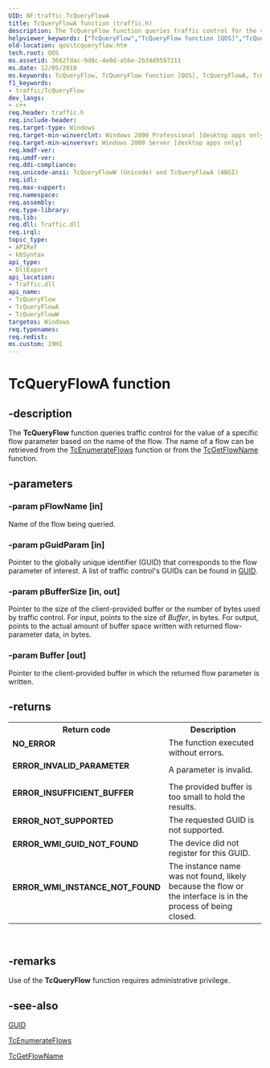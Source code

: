 ```yaml
---
UID: NF:traffic.TcQueryFlowA
title: TcQueryFlowA function (traffic.h)
description: The TcQueryFlow function queries traffic control for the value of a specific flow parameter based on the name of the flow. The name of a flow can be retrieved from the TcEnumerateFlows function or from the TcGetFlowName function.helpviewer_keywords: ["TcQueryFlow","TcQueryFlow function [QOS]","TcQueryFlowA","TcQueryFlowW","_gqos_tcqueryflow","qos.tcqueryflow","traffic/TcQueryFlow","traffic/TcQueryFlowA","traffic/TcQueryFlowW"]
old-location: qos\tcqueryflow.htm
tech.root: QOS
ms.assetid: 3662fdac-9d8c-4e8d-a56e-2b34d9597211
ms.date: 12/05/2018
ms.keywords: TcQueryFlow, TcQueryFlow function [QOS], TcQueryFlowA, TcQueryFlowW, _gqos_tcqueryflow, qos.tcqueryflow, traffic/TcQueryFlow, traffic/TcQueryFlowA, traffic/TcQueryFlowW
f1_keywords:
- traffic/TcQueryFlow
dev_langs:
- c++
req.header: traffic.h
req.include-header: 
req.target-type: Windows
req.target-min-winverclnt: Windows 2000 Professional [desktop apps only]
req.target-min-winversvr: Windows 2000 Server [desktop apps only]
req.kmdf-ver: 
req.umdf-ver: 
req.ddi-compliance: 
req.unicode-ansi: TcQueryFlowW (Unicode) and TcQueryFlowA (ANSI)
req.idl: 
req.max-support: 
req.namespace: 
req.assembly: 
req.type-library: 
req.lib: 
req.dll: Traffic.dll
req.irql: 
topic_type:
- APIRef
- kbSyntax
api_type:
- DllExport
api_location:
- Traffic.dll
api_name:
- TcQueryFlow
- TcQueryFlowA
- TcQueryFlowW
targetos: Windows
req.typenames: 
req.redist: 
ms.custom: 19H1
---
```


# TcQueryFlowA function


## -description


The 
<b>TcQueryFlow</b> function queries traffic control for the value of a specific flow parameter based on the name of the flow. The name of a flow can be retrieved from the 
<a href="https://docs.microsoft.com/previous-versions/windows/desktop/api/traffic/nf-traffic-tcenumerateflows">TcEnumerateFlows</a> function or from the 
<a href="https://docs.microsoft.com/previous-versions/windows/desktop/api/traffic/nf-traffic-tcgetflownamea">TcGetFlowName</a> function.


## -parameters




### -param pFlowName [in]

Name of the flow being queried.


### -param pGuidParam [in]

Pointer to the globally unique identifier (GUID) that corresponds to the flow parameter of interest. A list of traffic control's GUIDs can be found in 
<a href="https://docs.microsoft.com/previous-versions/windows/desktop/qos/guid">GUID</a>.


### -param pBufferSize [in, out]

Pointer to the size of the client-provided buffer or the number of bytes used by traffic control. For input, points to the size of <i>Buffer</i>, in bytes. For output, points to the actual amount of buffer space written with returned flow-parameter data, in bytes.


### -param Buffer [out]

Pointer to the client-provided buffer in which the returned flow parameter is written.


## -returns



<table>
<tr>
<th>Return code</th>
<th>Description</th>
</tr>
<tr>
<td width="40%">
<dl>
<dt><b>NO_ERROR</b></dt>
</dl>
</td>
<td width="60%">
The function executed without errors.

</td>
</tr>
<tr>
<td width="40%">
<dl>
<dt><b>ERROR_INVALID_PARAMETER</b></dt>
</dl>
</td>
<td width="60%">
A parameter is invalid.

</td>
</tr>
<tr>
<td width="40%">
<dl>
<dt><b>ERROR_INSUFFICIENT_BUFFER</b></dt>
</dl>
</td>
<td width="60%">
The provided buffer is too small to hold the results.

</td>
</tr>
<tr>
<td width="40%">
<dl>
<dt><b>ERROR_NOT_SUPPORTED</b></dt>
</dl>
</td>
<td width="60%">
The requested GUID is not supported.

</td>
</tr>
<tr>
<td width="40%">
<dl>
<dt><b>ERROR_WMI_GUID_NOT_FOUND</b></dt>
</dl>
</td>
<td width="60%">
The device did not register for this GUID.

</td>
</tr>
<tr>
<td width="40%">
<dl>
<dt><b>ERROR_WMI_INSTANCE_NOT_FOUND</b></dt>
</dl>
</td>
<td width="60%">
The instance name was not found, likely because the flow or the interface is in the process of being closed.

</td>
</tr>
</table>
 




## -remarks



Use of the 
<b>TcQueryFlow</b> function requires administrative privilege.




## -see-also




<a href="https://docs.microsoft.com/previous-versions/windows/desktop/qos/guid">GUID</a>



<a href="https://docs.microsoft.com/previous-versions/windows/desktop/api/traffic/nf-traffic-tcenumerateflows">TcEnumerateFlows</a>



<a href="https://docs.microsoft.com/previous-versions/windows/desktop/api/traffic/nf-traffic-tcgetflownamea">TcGetFlowName</a>
 

 

